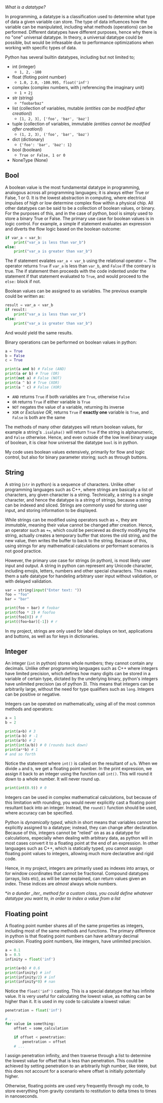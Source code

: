 *What is a datatype?*

In programming, a datatype is a classification used to determine what type of data a given variable can store. The type of data influences how the variable can be manipulated, including what methods (operations) can be performed. Different datatypes have different purposes, hence why there is no "one" universal datatype. In theory, a universal datatype could be possible, but would be infeasable due to performance optimizations when working with specific types of data. 

Python has several builtin datatypes, including but not limited to;
- int (integer)
    - `1, 2, -100`
- float (floting point number)
    - `1.0, 2.0, -100.995, float('inf')`
- complex (complex numbers, with j referencing the imaginary unit)
    - `1 + 2j`
- str (string)
    - `"foobarbaz"`
- list (collection of variables, mutable *(entities can be modified after creation)*)
    - `[1, 2, 3], ['foo', 'bar', 'baz']`
- tuple (collection of variables, immutable *(entities cannot be modified after creation)*)
    - `(1, 2, 3), ('foo', 'bar', 'baz')`
- dict (dictionary)
    - `{'foo': 'bar', 'baz': 1}`
- bool (boolean)
    - `True or False, 1 or 0`
- NoneType (None)

## Bool
A boolean value is the most fundamental datatype in programming, analogous across all programming languages; it is always either True or False, 1 or 0. It is the lowest abstraction in computing, where electrical impulses of high or low determine complex flow within a physical chip. All other datatypes can be said to be a collection of boolean values, or binary. For the purposes of this, and in the case of python, bool is simply used to store a binary True or False. The primary use case for boolean values is in logic control. For example, a simple if statement evaluates an expression and diverts the flow logic based on the boolean outcome:

```python
if var_a < var_b:
    print("var_a is less than var_b")
else:
    print("var_a is greater than var_b")
```

The if statement evalates `var_a < var_b` using the relational operator `<`. The operator returns `True` if `var_a` is less than `var_b`, and `False` if the contrary is true. The if statement then proceeds with the code indented under the statement if that statement evaluated to `True`, and would proceed to the `else:` block if not.

Boolean values can be assigned to as variables. The previous example could be written as:

```python
result = var_a < var_b
if result:
    print("var_a is less than var_b")
else:
    print("var_a is greater than var_b")
```

And would yield the same results.

Binary operations can be performed on boolean values in python:

```python
a = True
b = False
c = True

print(a and b) # False (AND)
print(a or b) # True (OR)
print(not a) # False (NOT)
print(a ^ b) # True (XOR)
print(a ^ c) # False (XOR)
```

- `AND` returns `True` if both variables are `True`, otherwise `False`
- `OR` returns `True` if either variable is `True`
- `NOT` negates the value of a variable, returning its inverse
- `XOR` or *Exclusive OR*, returns `True` if **exactly one** variable is `True`, and `False` is both are the same

The methods of many other datatypes will return boolean values, for example a string's `.isalpha()` will return `True` if the string is alphanumeric, and `False` otherwise. Hence, and even outside of the low level binary usage of boolean, it is clear how universal the datatype `bool` is in python.

My code uses boolean values extensively, primarily for flow and logic control, but also for binary parameter storing; such as through buttons.

## String
A string (`str` in python) is a sequence of characters. Unlike other programming languages such as C++, where strings are basically a list of characters, any given character is a string. Technically, a string is a single character, and hence the datatype is a string of strings, because a string can be indexed and sliced. Strings are commonly used for storing user input, and storing information to be displayed.

While strings can be modified using operators such as +, they are *immutable*, meaning their value cannot be changed after creation. Hence, an operator such as `+=`, which could be percieved as directly modifying the string, actually creates a temporary buffer that stores the old string, and the new value, then writes the buffer to back to the string. Because of this, using strings for any mathematical calculations or performant scenarios is not good practice.

However, the primary use case for strings (in python), is most likely user input and output. A string in python can represent any Unicode character, including emojis, letters, numbers and other special characters. This makes them a safe datatype for handeling arbitrary user input without validation, or with delayed validation.

```python
var = string(input("Enter text: "))
foo = "foo"
bar = "bar"

print(foo + bar) # foobar
print(foo * 2) # foofoo
print(foo[0]) # f
print((foo+bar)[-1]) # r
```

In my project, strings are only used for label displays on text, applications and buttons, as well as for keys in dictionaries.

## Integer
An integer (`int` in python) stores whole numbers; they cannot contain any decimals. Unlike other programming languages such as C++ where integers have limited precision, which defines how many digits can be stored in a variable of certain type, dictated by the underlying binary, python's integers have unlimited precision (as of python 3). This means that integers can be arbitrarily large, without the need for type qualifiers such as `long`. Integers can be positive or negative.

Integers can be operated on mathematically, using all of the most common methods and operators:

```python
a = 1
b = 2

print(a+b) # 3
print(a-b) # -1
print(a*b) # 2
print(int(a/b)) # 0 (rounds back down)
print(a**b) # 1
# and so forth
```

Notice the statement where `int()` is called on the resultant of `a/b`. When we divide `a` and `b`, we get a floating point number. In the print expression, we assign it back to an integer using the function call `int()`. This will round it down to a whole number. It will never round up.

```python
print(int(0.9)) # 0
```

Integers can be used in complex mathematical calculations, but because of this limitation with rounding, you would never explicitly cast a floating point resultant back into an integer. Instead, the `round()` function should be used, where accuracy can be specified.

Python is *dynamically typed*, which in short means that variables cannot be explicitly assigned to a datatype; instead, they can change after declaration. Because of this, integers cannot be "relied" on as as a datatype for calculations, especially when dealing with arbitrary data, as python will in most cases convert it to a floating point at the end of an expression. In other languages such as C++, which is statically typed, you cannot assign floating point values to integers, allowing much more declarative and rigid code.

Hence, in my project, integers are primarily used as indexes into arrays, or for window coordinates that cannot be fractional. Compound datatypes (arrays, lists etc), as will be later explained, can return values given an index. These indices are *almost* always whole numbers.

\**in a dunder \__iter__ method for a custom class, you could define whatever datatype you want to, in order to index a value from a list*

## Floating point
A floating point number shares all of the same properties as integers, including most of the same methods and functions. The primary difference in python is that floating point numbers can have arbitrary decimal precision. Floating point numbers, like integers, have unlimited precision.

```python
a = 0.1
b = 0.5
infinity = float('inf')

print(a+b) # 0.6
print(infinity) # inf
print(infinity/2) # inf
print(infinity*0) # nan
```

Notice the `float('inf')` casting. This is a special datatype that has infinite value. It is very useful for calculating the lowest value, as nothing can be higher than it. It is used in my code to calculate a lowest value:

```python
penetration = float('inf')

# ...
for value in something:
    offset = some_calculation

    if offset < penetration:
        penetration = offset
    # ...
```

I assign penetration infinity, and then traverse through a list to determine the lowest value for offset that is less than penetration. This could be achieved by setting penetration to an arbitrarily high number, like `99999`, but this does not account for a scenario where offset is initially potentially higher.

Otherwise, floating points are used very frequently through my code, to store everything from gravity constants to restitution to delta times to times in nanoseconds.